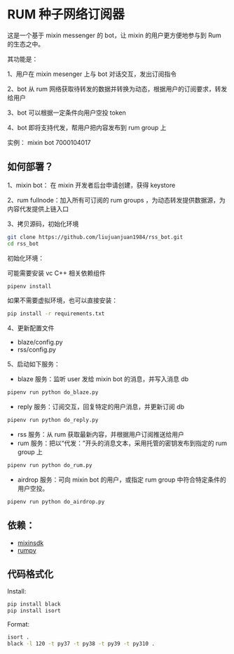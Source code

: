 # RUM 种子网络订阅器

这是一个基于 mixin messenger 的 bot，让 mixin 的用户更方便地参与到 Rum 的生态之中。

其功能是：

1、用户在 mixin mesenger 上与 bot 对话交互，发出订阅指令

2、bot 从 rum 网络获取待转发的数据并转换为动态，根据用户的订阅要求，转发给用户

3、bot 可以根据一定条件向用户空投 token

4、bot 即将支持代发，帮用户把内容发布到 rum group 上

实例： mixin bot 7000104017

## 如何部署？

1、mixin bot： 在 mixin 开发者后台申请创建，获得 keystore 

2、rum fullnode：加入所有可订阅的 rum groups ，为动态转发提供数据源，为内容代发提供上链入口

3、拷贝源码，初始化环境

```bash
git clone https://github.com/liujuanjuan1984/rss_bot.git
cd rss_bot
```

初始化环境：

可能需要安装 vc C++ 相关依赖组件

```bash
pipenv install
```

如果不需要虚拟环境，也可以直接安装：

```bash
pip install -r requirements.txt

```

4、更新配置文件

- blaze/config.py
- rss/config.py

5、启动如下服务：

- blaze 服务：监听 user 发给 mixin bot 的消息，并写入消息 db

```bash
pipenv run python do_blaze.py
```

- reply 服务：订阅交互，回复特定的用户消息，并更新订阅 db

```bash
pipenv run python do_reply.py
```

- rss 服务：从 rum 获取最新内容，并根据用户订阅推送给用户
- rum 服务：把以“代发：”开头的消息文本，采用托管的密钥发布到指定的 rum group 上

```bash
pipenv run python do_rum.py
```

- airdrop 服务：可向 mixin bot 的用户，或指定 rum group 中符合特定条件的用户空投。


```bash
pipenv run python do_airdrop.py
```

## 依赖：

- [mixinsdk](https://pypi.org/project/mixinsdk/0.1.4/)
- [rumpy](https://github.com/liujuanjuan1984/rumpy)

## 代码格式化

Install:

```bash
pip install black
pip install isort
```

Format:

```bash
isort .
black -l 120 -t py37 -t py38 -t py39 -t py310 .

```
